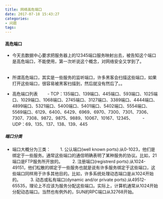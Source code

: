 ```yaml
---
title: 网络高危端口
date: 2017-07-18 15:43:27
categories:
- 问题
tags:
---
```



#### 高危端口

- 今天去数据中心要求把服务器上的12345端口服务映射出去，被告知这个端口是高危端口，不能使用，第一次听说这个概念，对网络安全又学到了。

###### 

- 所谓高危端口，其实是一些服务的监听端口，许多黑客会扫描这些端口，如果打开这些端口，很容易被黑客扫描到，然后就没有然后了。。

- 高危端口列表
　　- TCP：135端口、139端口、445端口、593端口、1025端口、1029端口、1068端口、2745端口、3127端口、3389端口、4444端口、4899端口、5321端口、5400端口、5401端口、5402端口、5554端口、5569端口、6129、6400、6429、6969、6970、7300、7301、7306、7307、7308、9872、9875、9889、10067、10167、12345、
　　- UDP：69、135、137、138、139、445
##### 端口分类
- 端口大概分为三类：
　　1. 公认端口(well known ports):从0-1023，他们是绑定于一些服务。通常这些端口的通信明确表明了某种服务的协议。比如，21端口是FTP服务所开放的。
　　2. 注册端口(registrerd ports):从1024-49151，他们松散的绑定于一些服务也就是说有许多服务绑定于这些端口，这些端口同样用于许多其他目的。比如，许多系统处理动态端口是从1024开始的。
　　3. 动态或私有端口(dynamic and/or private ports):从49512-65535，理论上不应该为服务分配这些端口。实际上，计算机通常从1024开始分配动态端口。当然也有例外的，SUN的RPC端口从32768开始。